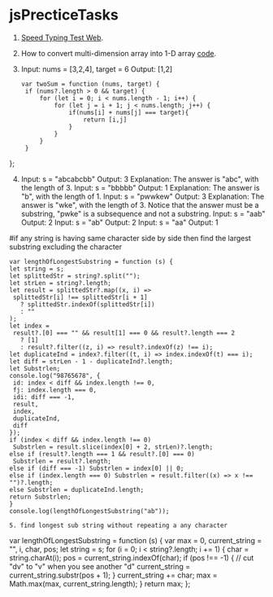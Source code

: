 # jsPrecticeTasks

1. [Speed Typing Test Web](https://github.com/purnima999/jsPrecticeTasks/tree/main/speedTyper).
2. How to convert multi-dimension array into 1-D array [code](https://github.com/purnima999/JavaScript-Solutions/blob/main/two.js).
3. Input: nums = [3,2,4], target = 6
   Output: [1,2]
   
   ```
   var twoSum = function (nums, target) {
    if (nums?.length > 0 && target) {
        for (let i = 0; i < nums.length - 1; i++) {
            for (let j = i + 1; j < nums.length; j++) {
                if(nums[i] + nums[j] === target){
                    return [i,j]
                }
            }
        }
    }
};


4. Input: s = "abcabcbb"
   Output: 3
   Explanation: The answer is "abc", with the length of 3.
   Input: s = "bbbbb"
   Output: 1
   Explanation: The answer is "b", with the length of 1.
   Input: s = "pwwkew"
   Output: 3
   Explanation: The answer is "wke", with the length of 3. Notice that the answer must be a substring, "pwke" is a subsequence and not a substring.
   Input: s = "aab"
   Output: 2
   Input: s = "ab"
   Output: 2
   Input: s = "aa"
   Output: 1

#if any string is having same character side by side then find the largest substring excluding the character
   ```
   var lengthOfLongestSubstring = function (s) {
  let string = s;
  let splittedStr = string?.split("");
  let strLen = string?.length;
  let result = splittedStr?.map((x, i) =>
    splittedStr[i] !== splittedStr[i + 1]
      ? splittedStr.indexOf(splittedStr[i])
      : ""
  );
  let index =
    result?.[0] === "" && result[1] === 0 && result?.length === 2
      ? [1]
      : result?.filter((z, i) => result?.indexOf(z) !== i);
  let duplicateInd = index?.filter((t, i) => index.indexOf(t) === i);
  let diff = strLen - 1 - duplicateInd?.length;
  let Substrlen;
  console.log("98765678", {
    id: index < diff && index.length !== 0,
    fj: index.length === 0,
    idi: diff === -1,
    result,
    index,
    duplicateInd,
    diff
  });
  if (index < diff && index.length !== 0)
    Substrlen = result.slice(index[0] + 2, strLen)?.length;
  else if (result?.length === 1 && result?.[0] === 0)
    Substrlen = result?.length;
  else if (diff === -1) Substrlen = index[0] || 0;
  else if (index.length === 0) Substrlen = result.filter((x) => x !== "")?.length;
  else Substrlen = duplicateInd.length;
  return Substrlen;
}
console.log(lengthOfLongestSubstring("ab"));

5. find longest sub string without repeating a any character
```
var lengthOfLongestSubstring = function (s) {
    var max = 0, current_string = "", i, char, pos;
    let string = s;
    for (i = 0; i < string?.length; i += 1) {
        char = string.charAt(i);
        pos = current_string.indexOf(char);
        if (pos !== -1) {
            // cut "dv" to "v" when you see another "d"
            current_string = current_string.substr(pos + 1);
        }
        current_string += char;
        max = Math.max(max, current_string.length);
    }
    return max;
};
```


